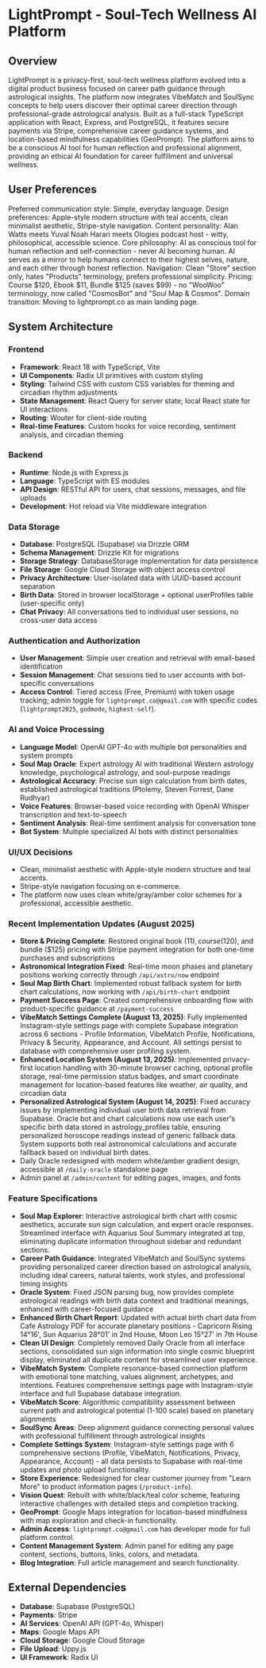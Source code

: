 # LightPrompt - Soul-Tech Wellness AI Platform

## Overview
LightPrompt is a privacy-first, soul-tech wellness platform evolved into a digital product business focused on career path guidance through astrological insights. The platform now integrates VibeMatch and SoulSync concepts to help users discover their optimal career direction through professional-grade astrological analysis. Built as a full-stack TypeScript application with React, Express, and PostgreSQL, it features secure payments via Stripe, comprehensive career guidance systems, and location-based mindfulness capabilities (GeoPrompt). The platform aims to be a conscious AI tool for human reflection and professional alignment, providing an ethical AI foundation for career fulfillment and universal wellness.

## User Preferences
Preferred communication style: Simple, everyday language.
Design preferences: Apple-style modern structure with teal accents, clean minimalist aesthetic, Stripe-style navigation.
Content personality: Alan Watts meets Yuval Noah Harari meets Ologies podcast host - witty, philosophical, accessible science.
Core philosophy: AI as conscious tool for human reflection and self-connection - never AI becoming human. AI serves as a mirror to help humans connect to their highest selves, nature, and each other through honest reflection.
Navigation: Clean "Store" section only, hates "Products" terminology, prefers professional simplicity.
Pricing: Course $120, Ebook $11, Bundle $125 (saves $99) - no "WooWoo" terminology, now called "CosmosBot" and "Soul Map & Cosmos".
Domain transition: Moving to lightprompt.co as main landing page.

## System Architecture

### Frontend
- **Framework**: React 18 with TypeScript, Vite
- **UI Components**: Radix UI primitives with custom styling
- **Styling**: Tailwind CSS with custom CSS variables for theming and circadian rhythm adjustments
- **State Management**: React Query for server state; local React state for UI interactions
- **Routing**: Wouter for client-side routing
- **Real-time Features**: Custom hooks for voice recording, sentiment analysis, and circadian theming

### Backend
- **Runtime**: Node.js with Express.js
- **Language**: TypeScript with ES modules
- **API Design**: RESTful API for users, chat sessions, messages, and file uploads
- **Development**: Hot reload via Vite middleware integration

### Data Storage
- **Database**: PostgreSQL (Supabase) via Drizzle ORM
- **Schema Management**: Drizzle Kit for migrations  
- **Storage Strategy**: DatabaseStorage implementation for data persistence
- **File Storage**: Google Cloud Storage with object access control
- **Privacy Architecture**: User-isolated data with UUID-based account separation
- **Birth Data**: Stored in browser localStorage + optional userProfiles table (user-specific only)
- **Chat Privacy**: All conversations tied to individual user sessions, no cross-user data access

### Authentication and Authorization
- **User Management**: Simple user creation and retrieval with email-based identification
- **Session Management**: Chat sessions tied to user accounts with bot-specific conversations
- **Access Control**: Tiered access (Free, Premium) with token usage tracking; admin toggle for `lightprompt.co@gmail.com` with specific codes (`lightprompt2025`, `godmode`, `highest-self`).

### AI and Voice Processing
- **Language Model**: OpenAI GPT-4o with multiple bot personalities and system prompts
- **Soul Map Oracle**: Expert astrology AI with traditional Western astrology knowledge, psychological astrology, and soul-purpose readings
- **Astrological Accuracy**: Precise sun sign calculation from birth dates, established astrological traditions (Ptolemy, Steven Forrest, Dane Rudhyar)
- **Voice Features**: Browser-based voice recording with OpenAI Whisper transcription and text-to-speech
- **Sentiment Analysis**: Real-time sentiment analysis for conversation tone
- **Bot System**: Multiple specialized AI bots with distinct personalities

### UI/UX Decisions
- Clean, minimalist aesthetic with Apple-style modern structure and teal accents.
- Stripe-style navigation focusing on e-commerce.
- The platform now uses clean white/gray/amber color schemes for a professional, accessible aesthetic.

### Recent Implementation Updates (August 2025)
- **Store & Pricing Complete**: Restored original book ($11), course ($120), and bundle ($125) pricing with Stripe payment integration for both one-time purchases and subscriptions
- **Astronomical Integration Fixed**: Real-time moon phases and planetary positions working correctly through `/api/astro/now` endpoint
- **Soul Map Birth Chart**: Implemented robust fallback system for birth chart calculations, now working with `/api/birth-chart` endpoint
- **Payment Success Page**: Created comprehensive onboarding flow with product-specific guidance at `/payment-success`
- **VibeMatch Settings Complete (August 13, 2025)**: Fully implemented Instagram-style settings page with complete Supabase integration across 6 sections - Profile Information, VibeMatch Profile, Notifications, Privacy & Security, Appearance, and Account. All settings persist to database with comprehensive user profiling system.
- **Enhanced Location System (August 13, 2025)**: Implemented privacy-first location handling with 30-minute browser caching, optional profile storage, real-time permission status badges, and smart coordinate management for location-based features like weather, air quality, and circadian data
- **Personalized Astrological System (August 14, 2025)**: Fixed accuracy issues by implementing individual user birth data retrieval from Supabase. Oracle bot and chart calculations now use each user's specific birth data stored in astrology_profiles table, ensuring personalized horoscope readings instead of generic fallback data. System supports both real astronomical calculations and accurate fallback based on individual birth dates.
- Daily Oracle redesigned with modern white/amber gradient design, accessible at `/daily-oracle` standalone page
- Admin panel at `/admin/content` for editing pages, images, and fonts

### Feature Specifications
- **Soul Map Explorer**: Interactive astrological birth chart with cosmic aesthetics, accurate sun sign calculation, and expert oracle responses. Streamlined interface with Aquarius Soul Summary integrated at top, eliminating duplicate information throughout sidebar and redundant sections.
- **Career Path Guidance**: Integrated VibeMatch and SoulSync systems providing personalized career direction based on astrological analysis, including ideal careers, natural talents, work styles, and professional timing insights
- **Oracle System**: Fixed JSON parsing bug, now provides complete astrological readings with birth data context and traditional meanings, enhanced with career-focused guidance
- **Enhanced Birth Chart Report**: Updated with actual birth chart data from Cafe Astrology PDF for accurate planetary positions - Capricorn Rising 14°16', Sun Aquarius 28°01' in 2nd House, Moon Leo 15°27' in 7th House
- **Clean UI Design**: Completely removed Daily Oracle from all interface sections, consolidated sun sign information into single cosmic blueprint display, eliminated all duplicate content for streamlined user experience.
- **VibeMatch System**: Complete resonance-based connection platform with emotional tone matching, values alignment, archetypes, and intentions. Features comprehensive settings page with Instagram-style interface and full Supabase database integration.
- **VibeMatch Score**: Algorithmic compatibility assessment between current path and astrological potential (1-100 scale) based on planetary alignments
- **SoulSync Areas**: Deep alignment guidance connecting personal values with professional fulfillment through astrological insights
- **Complete Settings System**: Instagram-style settings page with 6 comprehensive sections (Profile, VibeMatch, Notifications, Privacy, Appearance, Account) - all data persists to Supabase with real-time updates and photo upload functionality.
- **Store Experience**: Redesigned for clear customer journey from "Learn More" to product information pages (`/product-info`).
- **Vision Quest**: Rebuilt with white/black/teal color scheme, featuring interactive challenges with detailed steps and completion tracking.
- **GeoPrompt**: Google Maps integration for location-based mindfulness with map exploration and check-in functionality.
- **Admin Access**: `lightprompt.co@gmail.com` has developer mode for full platform control.
- **Content Management System**: Admin panel for editing any page content, sections, buttons, links, colors, and metadata.
- **Blog Integration**: Full article management and search functionality.

## External Dependencies
- **Database**: Supabase (PostgreSQL)
- **Payments**: Stripe
- **AI Services**: OpenAI API (GPT-4o, Whisper)
- **Maps**: Google Maps API
- **Cloud Storage**: Google Cloud Storage
- **File Upload**: Uppy.js
- **UI Framework**: Radix UI